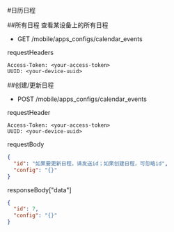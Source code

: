 #日历日程

##所有日程
查看某设备上的所有日程

* GET /mobile/apps_configs/calendar_events

requestHeaders
```
Access-Token: <your-access-token>
UUID: <your-device-uuid>
```

##创建/更新日程

* POST /mobile/apps_configs/calendar_events

requestHeader
```
Access-Token: <your-access-token>
UUID: <your-device-uuid>
```

requestBody
```json
{
  "id": "如果要更新日程，请发送id；如果创建日程，可忽略id",
  "config": "{}"
}
```

responseBody["data"]
```json
{
  "id": 7,
  "config": "{}"
}
```
